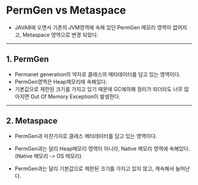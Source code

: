 # PermGen vs Metaspace
- JAVA8에 오면서 기존의 JVM영역에 속해 있던 PermGen 메모리 영역이 없어지고, Metaspace 영역으로 변경 되었다.
---

## 1. PermGen
- Permanet generation의 약자로 클래스의 메타데이터를 담고 있는 영역이다.
- PermGen영역은 Heap메모리에 속해있다.
- 기본값으로 제한된 크기를 가지고 있기 때문에 GC에의해 정리가 되더라도 너무 많아지면 Out Of Memory Exception이 발생한다.
---
## 2. Metaspace
- PermGen과 마찬가지로 클래스 메타데이터를 담고 있는 영역이다.
- PermGen과는 달리 Heap메모리 영역이 아니라, Native 메모리 영역에 속해있다.   
  (Native 메모리 -> OS 메모리)
  
- PermGen과는 달리 기본값으로 제한된 크기를 가지고 있지 않고, 계속해서 늘어난다.